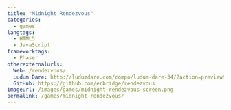 ```yaml
---
title: "Midnight Rendezvous"
categories:
  - games
langtags:
  - HTML5
  - JavaScript
frameworktags:
  - Phaser
otherexternalurls:
  Web: /rendezvous/
  Ludum Dare: http://ludumdare.com/compo/ludum-dare-34/?action=preview&uid=66208
  GitHub: https://github.com/erbridge/rendezvous
imageurl: /images/games/midnight-rendezvous-screen.png
permalink: /games/midnight-rendezvous/
---
```

